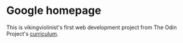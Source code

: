 # Google homepage
This is vikingviolinist's first web development project from The Odin Project's [curriculum](http://www.theodinproject.com/courses/web-development-101/lessons/html-css).
